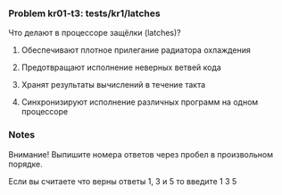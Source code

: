 ### Problem kr01-t3: tests/kr1/latches

Что делают в процессоре защёлки (latches)?

1) Обеспечивают плотное прилегание радиатора охлаждения

2) Предотвращают исполнение неверных ветвей кода

3) Хранят результаты вычислений в течение такта

4) Синхронизируют исполнение различных программ на одном процессоре

### Notes

Внимание! Выпишите номера ответов через пробел в произвольном порядке.

Если вы считаете что верны ответы 1, 3 и 5 то введите 1 3 5

